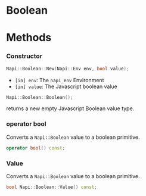 # Boolean

# Methods

### Constructor

```cpp
Napi::Boolean::New(Napi::Env env, bool value);
```
 - `[in] env`: The `napi_env` Environment
 - `[in] value`: The Javascript boolean value

```cpp
Napi::Boolean::Boolean();
```
returns a new empty Javascript Boolean value type.

### operator bool
Converts a `Napi::Boolean` value to a boolean primitive.
```cpp
operator bool() const;
```

### Value
Converts a `Napi::Boolean` value to a boolean primitive.

```cpp
bool Napi::Boolean::Value() const;
```
